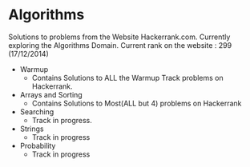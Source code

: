 Algorithms
==========
Solutions to problems from the Website Hackerrank.com. Currently exploring the Algorithms Domain.
Current rank on the website : 299 (17/12/2014)

* Warmup
  - Contains Solutions to ALL the Warmup Track problems on Hackerrank. 
* Arrays and Sorting
  - Contains Solutions to Most(ALL but 4) problems on Hackerrank  
* Searching
  - Track in progress.
* Strings
  - Track in progress 
* Probability
  - Track in progress
  
 

